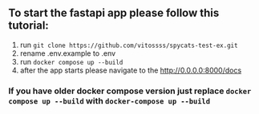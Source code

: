 ## To start the fastapi app please follow this tutorial:
1. run `git clone https://github.com/vitossss/spycats-test-ex.git`
2. rename .env.example to .env
3. run `docker compose up --build`
4. after the app starts please navigate to the http://0.0.0.0:8000/docs


### If you have older docker compose version just replace `docker compose up --build` with `docker-compose up --build`